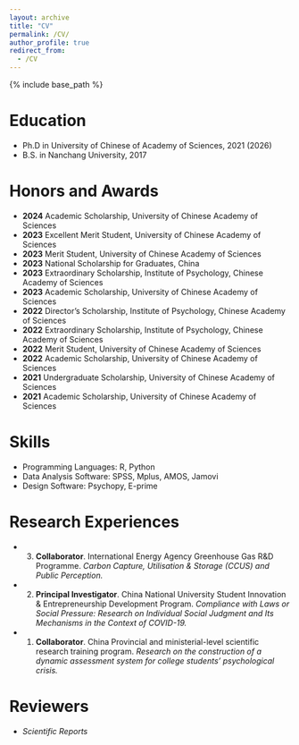 ```yaml
---
layout: archive
title: "CV"
permalink: /CV/
author_profile: true
redirect_from:
  - /CV
---
```


{% include base_path %}

Education
======
* Ph.D in University of Chinese of Academy of Sciences, 2021 (2026)
* B.S. in Nanchang University, 2017

Honors and Awards
======
* **2024** Academic Scholarship, University of Chinese Academy of Sciences
* **2023** Excellent Merit Student, University of Chinese Academy of Sciences
* **2023** Merit Student, University of Chinese Academy of Sciences 
* **2023** National Scholarship for Graduates, China 
* **2023** Extraordinary Scholarship, Institute of  Psychology, Chinese Academy of Sciences
* **2023** Academic Scholarship, University of Chinese Academy of Sciences
* **2022** Director’s Scholarship, Institute of  Psychology, Chinese Academy of Sciences
* **2022** Extraordinary Scholarship, Institute of  Psychology, Chinese Academy of Sciences
* **2022** Merit Student, University of Chinese Academy of Sciences 
* **2022** Academic Scholarship, University of Chinese Academy of Sciences
* **2021** Undergraduate Scholarship, University of Chinese Academy of Sciences
* **2021** Academic Scholarship, University of Chinese Academy of Sciences
  
Skills
======
* Programming Languages: R, Python
* Data Analysis Software: SPSS, Mplus, AMOS, Jamovi
* Design Software: Psychopy, E-prime
  
Research Experiences
======
* 3. **Collaborator**. International Energy Agency Greenhouse Gas R&D Programme. _Carbon Capture, Utilisation & Storage (CCUS) and Public Perception._
* 2. **Principal Investigator**. China National University Student Innovation & Entrepreneurship Development Program. _Compliance with Laws or Social Pressure: Research on Individual Social Judgment and Its Mechanisms in the Context of COVID-19._
* 1. **Collaborator**. China Provincial and ministerial-level scientific research training program. _Research on the construction of a dynamic assessment system for college students’ psychological crisis._
  
Reviewers
======
* _Scientific Reports_
  
